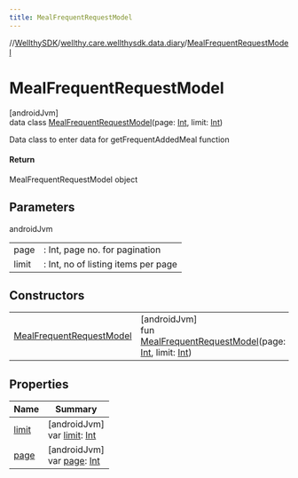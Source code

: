```yaml
---
title: MealFrequentRequestModel
---
```

//[WellthySDK](../../../index.html)/[wellthy.care.wellthysdk.data.diary](../index.html)/[MealFrequentRequestModel](index.html)



# MealFrequentRequestModel



[androidJvm]\
data class [MealFrequentRequestModel](index.html)(page: [Int](https://kotlinlang.org/api/latest/jvm/stdlib/kotlin/-int/index.html), limit: [Int](https://kotlinlang.org/api/latest/jvm/stdlib/kotlin/-int/index.html))

Data class to enter data for getFrequentAddedMeal function



#### Return



MealFrequentRequestModel object



## Parameters


androidJvm

| | |
|---|---|
| page | : Int, page no. for pagination |
| limit | : Int, no of listing items per page |



## Constructors


| | |
|---|---|
| [MealFrequentRequestModel](-meal-frequent-request-model.html) | [androidJvm]<br>fun [MealFrequentRequestModel](-meal-frequent-request-model.html)(page: [Int](https://kotlinlang.org/api/latest/jvm/stdlib/kotlin/-int/index.html), limit: [Int](https://kotlinlang.org/api/latest/jvm/stdlib/kotlin/-int/index.html)) |


## Properties


| Name | Summary |
|---|---|
| [limit](limit.html) | [androidJvm]<br>var [limit](limit.html): [Int](https://kotlinlang.org/api/latest/jvm/stdlib/kotlin/-int/index.html) |
| [page](page.html) | [androidJvm]<br>var [page](page.html): [Int](https://kotlinlang.org/api/latest/jvm/stdlib/kotlin/-int/index.html) |

